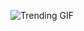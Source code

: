 ![Trending GIF](https://media4.giphy.com/media/bGgsc5mWoryfgKBx1u/giphy.gif?cid=8bb217726vqxdy424msk0z81ez7db2ykwbmauleh0ajmeenw&ep=v1_gifs_search&rid=giphy.gif&ct=g)
